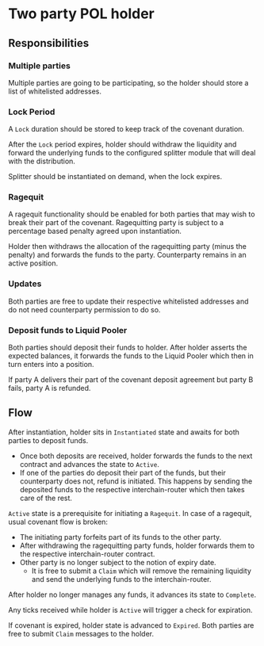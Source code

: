 # Two party POL holder

## Responsibilities

### Multiple parties

Multiple parties are going to be participating, so the holder should store a list of whitelisted addresses.

### Lock Period

A `Lock` duration should be stored to keep track of the covenant duration.

After the `Lock` period expires, holder should withdraw the liquidity and forward the underlying funds to the configured splitter module that will deal with the distribution.

Splitter should be instantiated on demand, when the lock expires.

### Ragequit

A ragequit functionality should be enabled for both parties that may wish to break their part of the covenant.
Ragequitting party is subject to a percentage based penalty agreed upon instantiation.

Holder then withdraws the allocation of the ragequitting party (minus the penalty) and forwards the funds to the party.
Counterparty remains in an active position.

### Updates

Both parties are free to update their respective whitelisted addresses and do not need counterparty permission to do so.

### Deposit funds to Liquid Pooler

Both parties should deposit their funds to holder. After holder asserts the expected balances, it forwards
the funds to the Liquid Pooler which then in turn enters into a position.

If party A delivers their part of the covenant deposit agreement but party B fails, party A is refunded.

## Flow

After instantiation, holder sits in `Instantiated` state and awaits for both parties to deposit funds.

- Once both deposits are received, holder forwards the funds to the next contract and advances the state to `Active`.
- If one of the parties do deposit their part of the funds, but their counterparty does not, refund is initiated. This happens by sending the deposited funds to the respective interchain-router which then takes care of the rest.

`Active` state is a prerequisite for initiating a `Ragequit`. In case of a ragequit, usual covenant flow is broken:

- The initiating party forfeits part of its funds to the other party.
- After withdrawing the ragequitting party funds, holder forwards them to the respective interchain-router contract.
- Other party is no longer subject to the notion of expiry date.
  - It is free to submit a `Claim` which will remove the remaining liquidity and send the underlying funds to the interchain-router.

After holder no longer manages any funds, it advances its state to `Complete`.

Any ticks received while holder is `Active` will trigger a check for expiration.

If covenant is expired, holder state is advanced to `Expired`.
Both parties are free to submit `Claim` messages to the holder.

